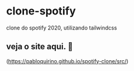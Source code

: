 # clone-spotify
 clone do spotify 2020, utilizando tailwindcss
## veja o site aqui. :link:
(https://pabloquirino.github.io/spotify-clone/src/)
